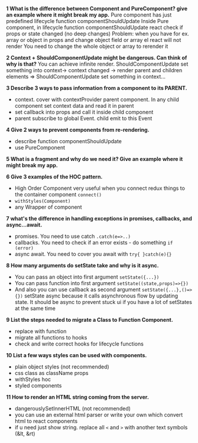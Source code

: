 **1 What is the difference between Component and PureComponent? give an example where it might break my app.**
Pure component has just predefined lifecycle function componentShouldUpdate
Inside Pure component, in lifecycle function componentShouldUpdate react check if props or state changed (no deep changes)
Problem: when you have for ex. array or object in props and change object field or array el react will not render
You need to change the whole object or array to rerender it

**2 Context + ShouldComponentUpdate might be dangerous. Can think of why is that?**
You can achieve infinite render. 
ShouldComponentUpdate set something into context-> context changed -> render parent and children elements => ShouldComponentUpdate set something in context...

**3 Describe 3 ways to pass information from a component to its PARENT.**
- context. cover with contextProvider parent component. In any child component set context data and read it in parent
- set callback into props and call it inside child component
- parent subscribe to global Event. child emit to this Event

**4 Give 2 ways to prevent components from re-rendering.**
- describe function componentShouldUpdate
- use PureComponent

**5 What is a fragment and why do we need it? Give an example where it might break my app.**

**6 Give 3 examples of the HOC pattern.**
- High Order Component very useful when you connect redux things to the container component `connect()`
- `withStyles(Component)`
- any Wrapper of component

**7 what's the difference in handling exceptions in promises, callbacks, and async...await.**
- promises. You need to use catch `.catch(e=>..)`
- callbacks. You need to check if an error exists - do something `if (error)`
- async await. You need to cover you await with `try{ }catch(e){}`

**8 How many arguments do setState take and why is it async.**
- You can pass an object into first argument `setState({...})`
- You can pass function into first argument `setState((state,props)=>{})`
- And also you can use callback as second argument  `setState({...},()=>{})`
  setState async because it calls asynchronous flow by updating state. It should be async to prevent stuck ui if you have a lot of setStates at the same time

**9 List the steps needed to migrate a Class to Function Component.**
- replace with function
- migrate all functions to hooks
- check and write correct hooks for lifecycle functions

**10 List a few ways styles can be used with components.**
- plain object styles (not recommended)
- css class as className props
- withStyles hoc
- styled components

**11 How to render an HTML string coming from the server.**
- dangerouslySetInnerHTML (not recommended)
- you can use an external html parser or write your own which convert html to react components
- if u need just show string. replace all `<` and `>` with another text symbols (&lt, &rt)
